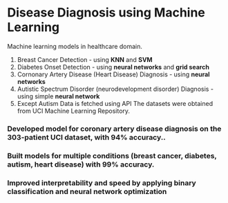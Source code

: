 # Disease Diagnosis using Machine Learning
Machine learning models in healthcare domain.
1. Breast Cancer Detection - using **KNN** and **SVM**
2. Diabetes Onset Detection - using **neural networks** and **grid search**
3. Cornonary Artery Disease (Heart Disease) Diagnosis - using **neural networks**
4. Autistic Spectrum Disorder (neurodevelopment disorder) Diagnosis - using simple **neural network**
5. Except Autism Data is fetched using API
The datasets were obtained from UCI Machine Learning Repository.

### Developed model for coronary artery disease diagnosis on the 303-patient UCI dataset, with 94% accuracy..
### Built models for multiple conditions (breast cancer, diabetes, autism, heart disease) with 99% accuracy.
### Improved interpretability and speed by applying binary classification and neural network optimization
